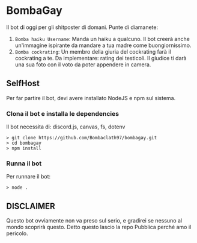 # BombaGay

Il bot di oggi per gli shitposter di domani. Punte di diamanete:
1. <code>Bomba haiku Username</code>: Manda un haiku a qualcuno. Il bot creerà anche un'immagine ispirante da mandare a tua madre come buongiornissimo.
2. <code>Bomba cockrating</code>: Un membro della giuria del cockrating farà il cockrating a te. Da implementare: rating dei testicoli. Il giudice ti darà una sua foto con il voto da poter appendere in camera.

## SelfHost

Per far partire il bot, devi avere installato NodeJS e npm sul sistema. 

### Clona il bot e installa le dependencies

Il bot necessita di: discord.js, canvas, fs, dotenv

```shell
> git clone https://github.com/Bombaclath97/bombagay.git
> cd bombagay
> npm install
```

### Runna il bot

Per runnare il bot:

```shell
> node .
```

## DISCLAIMER

Questo bot ovviamente non va preso sul serio, e gradirei se nessuno al mondo scoprirà questo. Detto questo lascio la repo Pubblica perché amo il pericolo.
